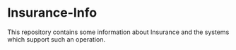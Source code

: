 # Insurance-Info

This repository contains some information about Insurance and the systems which support such an operation.



